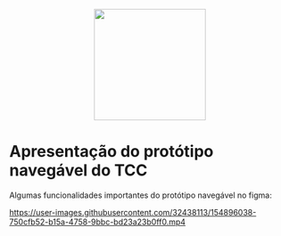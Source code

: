 <p align="center">
  <img width="200" height="200" src="https://user-images.githubusercontent.com/32438113/152666921-8b2fc7b9-dc52-4269-b6e3-00380c281c31.png">
</p>

# Apresentação do protótipo navegável do TCC 

Algumas funcionalidades importantes do protótipo navegável no figma:

https://user-images.githubusercontent.com/32438113/154896038-750cfb52-b15a-4758-9bbc-bd23a23b0ff0.mp4

